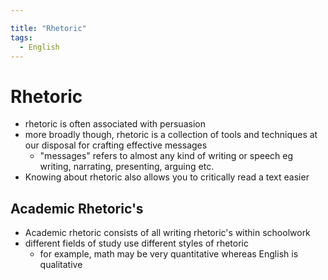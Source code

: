 ```yaml
---

title: "Rhetoric"
tags:
  - English
---
```

# Rhetoric
- rhetoric is often associated with persuasion
- more broadly though, rhetoric is a collection of tools and techniques at our disposal for crafting effective messages
	- "messages" refers to almost any kind of writing or speech eg writing, narrating, presenting, arguing etc.
- Knowing about rhetoric also allows you to critically read a text easier
## Academic Rhetoric's
- Academic rhetoric consists of all writing rhetoric's within schoolwork
- different fields of study use different styles of rhetoric
	- for example, math may be very quantitative whereas English is qualitative